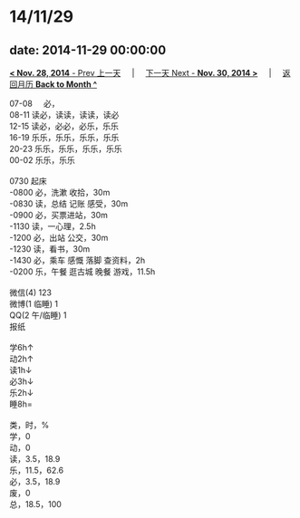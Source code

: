 # 14/11/29

date: 2014-11-29 00:00:00
---
[**< Nov. 28, 2014** - Prev 上一天](/lifelogs/2014/11/d28.html) &nbsp; &nbsp; | &nbsp; &nbsp; [下一天 Next - **Nov. 30, 2014 >**](/lifelogs/2014/11/d30.html) &nbsp; &nbsp; |  &nbsp; &nbsp; [返回月历 **Back to Month ^**](/lifelogs/2014/11/index.html)
<br/><div>07-08     必，</div><div>08-11 读必，读读，读读，读必</div><div>12-15 读必，必必，必乐，乐乐</div><div>16-19 乐乐，乐乐，乐乐，乐乐</div><div>20-23 乐乐，乐乐，乐乐，乐乐</div><div>00-02 乐乐，乐乐</div><div><br/></div><div>0730 起床</div><div>-0800 必，洗漱 收拾，30m</div><div>-0830 读，总结 记账 感受，30m</div><div>-0900 必，买票进站，30m</div><div>-1130 读，一心理，2.5h</div><div>-1200 必，出站 公交，30m</div><div>-1230 读，看书，30m</div><div>-1430 必，乘车 感慨 落脚 查资料，2h</div><div>-0200 乐，午餐 逛古城 晚餐 游戏，11.5h</div><div><br/></div><div>微信(4) 123</div><div>微博(1 临睡) 1</div><div>QQ(2 午/临睡) 1</div><div>报纸</div><div><br/></div><div>学6h↑</div><div>动2h↑</div><div>读1h↓</div><div>必3h↓</div><div>乐2h↓</div><div>睡8h=</div><div><br/></div><div>类，时，%</div><div>学，0</div><div>动，0</div><div>读，3.5，18.9</div><div>乐，11.5，62.6</div><div>必，3.5，18.9</div><div>废，0</div><div>总，18.5，100</div>
